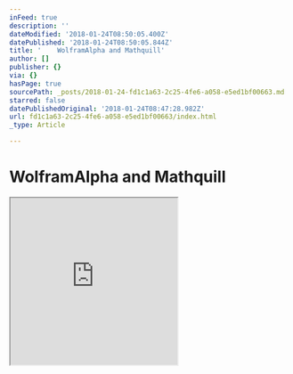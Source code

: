 ```yaml
---
inFeed: true
description: ''
dateModified: '2018-01-24T08:50:05.400Z'
datePublished: '2018-01-24T08:50:05.844Z'
title: '    WolframAlpha and Mathquill'
author: []
publisher: {}
via: {}
hasPage: true
sourcePath: _posts/2018-01-24-fd1c1a63-2c25-4fe6-a058-e5ed1bf00663.md
starred: false
datePublishedOriginal: '2018-01-24T08:47:28.982Z'
url: fd1c1a63-2c25-4fe6-a058-e5ed1bf00663/index.html
_type: Article

---
```

# **WolframAlpha and Mathquill**

<iframe src="https://the-grid.github.io/ed-userhtml/?g=eJwljUsOgzAMBa8S-QDxBQiIM3TRtRsMDcpPwW3g9qXJ7mlGozcctrgsyi0GnsmvhcLs85seDYM6ijWAWGvVtWv6a21TQBfzR5DDixec5MpsPJWNKcZ0lw2A8Cm405f6D4wD9jX-AL-LLOU" height="300" style=""></iframe>